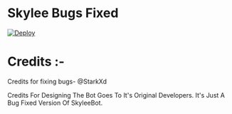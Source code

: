# Skylee Bugs Fixed 

[![Deploy](https://www.herokucdn.com/deploy/button.svg)](https://heroku.com/deploy?template=https://github.com//swatv3nub/hackfreaks-super-bot)



# Credits :-

Credits for fixing bugs- @StarkXd


Credits For Designing The Bot Goes To It's Original Developers. It's Just A Bug Fixed Version Of SkyleeBot.
